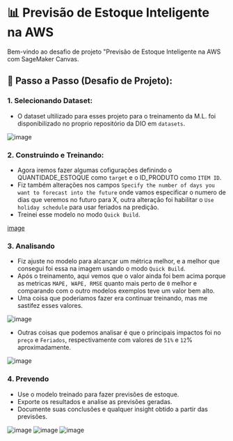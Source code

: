 # 📊 Previsão de Estoque Inteligente na AWS

Bem-vindo ao desafio de projeto "Previsão de Estoque Inteligente na AWS com SageMaker Canvas.

## 🚀 Passo a Passo (Desafio de Projeto):

### 1. Selecionando Dataset:

-   O dataset ultilizado para esses projeto para o treinamento da M.L. foi disponibilizado no proprio repositório da DIO em `datasets`.

![image](https://i.imgur.com/mLu0O3c.png)

### 2. Construindo e Treinando:

-  Agora iremos fazer algumas cofigurações definindo o QUANTIDADE_ESTOQUE como `target` e o ID_PRODUTO como `ITEM ID`.
-  Fiz também alterações nos campos `Specify the number of days you want to forecast into the future` onde vamos especificar o numero de dias que veremos no futuro para X, outra alteração foi habilitar o `Use holiday schedule` para usar feriados na predição.
-  Treinei esse modelo no modo `Quick Build`.

 [image](https://i.imgur.com/UMm4bVK.png)

### 3. Analisando
-   Fiz ajuste no modelo para alcançar um métrica melhor, e a melhor que consegui foi essa na imagem usando o modo `Quick Build`.
-   Após o treinamento, aqui vemos que o valor ainda foi bem acima porque as metricas `MAPE, WAPE, RMSE` quanto mais perto de `0` melhor e comparando com o outro modelos exemplos teve um valor bem alto.
-   Uma coisa que poderiamos fazer era continuar treinando, mas me sastifez esses valores.

![image](https://i.imgur.com/nFTFk7l.png)

-   Outras coisas que podemos analisar é que o principais impactos foi no `preço` e `Feriados`, respectivamente com valores de `51%` e `12`% aproximadamente.

![image](https://i.imgur.com/vl0C9As.png)

### 4. Prevendo

-   Use o modelo treinado para fazer previsões de estoque.
-   Exporte os resultados e analise as previsões geradas.
-   Documente suas conclusões e qualquer insight obtido a partir das previsões.

![image]()
![image]()
![image]()
